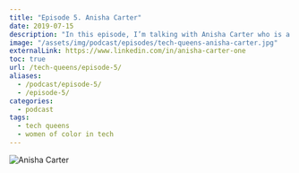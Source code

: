 ```yaml
---
title: "Episode 5. Anisha Carter"
date: 2019-07-15
description: "In this episode, I’m talking with Anisha Carter who is a currently a Product Manager at a large fin-tech company."
image: "/assets/img/podcast/episodes/tech-queens-anisha-carter.jpg"
externalLink: https://www.linkedin.com/in/anisha-carter-one
toc: true
url: /tech-queens/episode-5/
aliases:
  - /podcast/episode-5/
  - /episode-5/
categories:
  - podcast
tags:
  - tech queens
  - women of color in tech
---
```


![Anisha Carter](https://i.imgur.com/Q7mnOxz.png)
